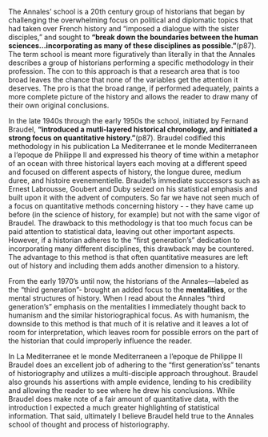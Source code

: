   The Annales’ school is a 20th century group of historians that began by challenging the overwhelming focus on political and diplomatic topics that had taken over French history and “imposed a dialogue with the sister disciples,” and sought to **“break down the boundaries between the human sciences…incorporating as many of these disciplines as possible.”**(p87). The term school is meant more figuratively than literally in that the Annales describes a group of historians performing a specific methodology in their profession. The con to this approach is that a research area that is too broad leaves the chance that none of the variables get the attention it deserves. The pro is that the broad range, if performed adequately, paints a more complete picture of the history and allows the reader to draw many of their own original conclusions. 

  In the late 1940s through the early 1950s the school, initiated by Fernand Braudel, **“introduced a mutli-layered historical chronology, and initiated a strong focus on quantitative history.”**(p87).  Braudel codified this methodology in his publication La Mediterranee et le monde Mediterraneen a l’epoque de Philippe II and expressed his theory of time within a metaphor of an ocean with three historical layers each moving at a different speed and focused on different aspects of history, the longue duree, medium duree, and histoire evenementielle. Braudel’s immediate successors such as Ernest Labrousse, Goubert and Duby seized on his statistical emphasis and built upon it with the advent of computers. So far we have not seen much of a focus on quantitative methods concerning history - - they have came up before (in the science of history, for example) but not with the same vigor of Braudel. The drawback to this methodology is that too much focus can be paid attention to statistical data, leaving out other important aspects. However, if a historian adheres to the “first generation’s” dedication to incorporating many different disciplines, this drawback may be countered. The advantage to this method is that often quantitative measures are left out of history and including them adds another dimension to a history. 

  From the early 1970’s until now, the historians of the Annales—labeled as the “third generation”- brought an added focus to the **mentalities**, or the mental structures of history. When I read about the Annales “third generation’s” emphasis on the mentalities I immediately thought back to humanism and the similar historiographical focus. As with humanism, the downside to this method is that much of it is relative and it leaves a lot of room for interpretation, which leaves room for possible errors on the part of the historian that could improperly influence the reader. 

  In La Mediterranee et le monde Mediterraneen a l’epoque de Philippe II Braudel does an excellent job of adhering to the “first generation’ss” tenants of historiography and utilizes a multi-disciple approach throughout. Braudel also grounds his assertions with ample evidence, lending to his credibility and allowing the reader to see where he drew his conclusions. While Braudel does make note of a fair amount of quantitative data, with the introduction I expected a much greater highlighting of statistical information. That said, ultimately I believe Braudel held true to the Annales school of thought and process of historiography. 
